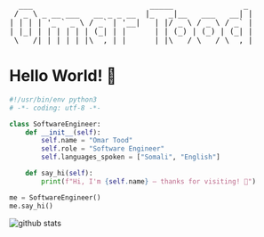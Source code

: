
<pre>  ___                         _____               _ 
 / _ \ _ __ ___   __ _ _ __  |_   _|__   ___   __| |
| | | | &apos;_ ` _ \ / _` | &apos;__|   | |/ _ \ / _ \ / _` |
| |_| | | | | | | (_| | |      | | (_) | (_) | (_| |
 \___/|_| |_| |_|\__,_|_|      |_|\___/ \___/ \__,_|
</pre>

# Hello World! 👋

```python
#!/usr/bin/env python3
# -*- coding: utf-8 -*-

class SoftwareEngineer:
    def __init__(self):
        self.name = "Omar Tood"
        self.role = "Software Engineer"
        self.languages_spoken = ["Somali", "English"]

    def say_hi(self):
        print(f"Hi, I'm {self.name} — thanks for visiting! 🚀")

me = SoftwareEngineer()
me.say_hi()
```

<picture decoding="async" loading="lazy">
  <source media="(prefers-color-scheme: light)" srcset="https://pixel-profile.vercel.app/api/github-stats?username=omartood&screen_effect=false&background=linear-gradient(to%20bottom%20right%2C%20%2374dcc4%2C%20%234597e9)">
  <source media="(prefers-color-scheme: dark)" srcset="https://pixel-profile.vercel.app/api/github-stats?username=omartood&screen_effect=true&background=linear-gradient(to%20bottom%20right%2C%20%235580eb%2C%20%232aeeff)">
  <img alt="github stats" src="https://pixel-profile.vercel.app/api/github-stats?username=omartood&screen_effect=false&background=linear-gradient(to%20bottom%20right%2C%20%2374dcc4%2C%20%234597e9)">
</picture>
